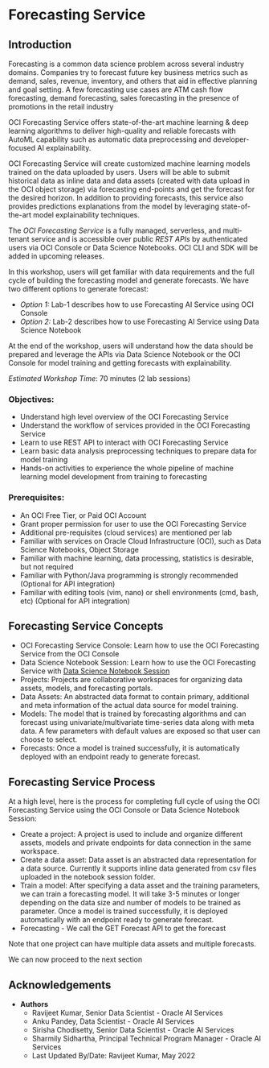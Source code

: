# Forecasting Service

## Introduction

Forecasting is a common data science problem across several industry domains. Companies try to forecast future key business metrics such as demand, sales, revenue, inventory, and others that aid in effective planning and goal setting. A few forecasting use cases are ATM cash flow forecasting, demand forecasting, sales forecasting in the presence of promotions in the retail industry

OCI Forecasting Service offers state-of-the-art machine learning & deep learning algorithms to deliver high-quality and reliable forecasts with AutoML capability such as automatic data preprocessing and developer-focused AI explainability. 

OCI Forecasting Service will create customized machine learning models trained on the data uploaded by users. Users will be able to submit historical data as inline data and data assets (created with data upload in the OCI object storage) via forecasting end-points and get the forecast for the desired horizon. In addition to providing forecasts, this service also provides predictions explanations from the model by leveraging state-of-the-art model explainability techniques.
 
The *OCI Forecasting Service* is a fully managed, serverless, and multi-tenant service and is accessible over public *REST APIs* by authenticated users via OCI Console or Data Science Notebooks. OCI CLI and SDK will be added in upcoming releases.

In this workshop, users will get familiar with data requirements and the full cycle of building the forecasting model and generate forecasts. We have two different options to generate forecast:
- *Option 1:* Lab-1 describes how to use Forecasting AI Service using OCI Console 
- *Option 2:* Lab-2 describes how to use Forecasting AI Service using Data Science Notebook

At the end of the workshop, users will understand how the data should be prepared and leverage the APIs via Data Science Notebook or the OCI Console for model training and getting forecasts with explainability.

*Estimated Workshop Time*: 70 minutes (2 lab sessions)

### Objectives:

* Understand high level overview of the OCI Forecasting Service
* Understand the workflow of services provided in the OCI Forecasting Service
* Learn to use REST API to interact with OCI Forecasting Service
* Learn basic data analysis preprocessing techniques to prepare data for model training
* Hands-on activities to experience the whole pipeline of machine learning model development from training to forecasting

### Prerequisites:
* An OCI Free Tier, or Paid OCI Account
* Grant proper permission for user to use the OCI Forecasting Service
* Additional pre-requisites (cloud services) are mentioned per lab
* Familiar with services on Oracle Cloud Infrastructure (OCI), such as Data Science Notebooks, Object Storage
* Familiar with machine learning, data processing, statistics is desirable, but not required
* Familiar with Python/Java programming is strongly recommended (Optional for API integration)
* Familiar with editing tools (vim, nano) or shell environments (cmd, bash, etc) (Optional for API integration)

## Forecasting Service Concepts
* OCI Forecasting Service Console: Learn how to use the OCI Forecasting Service from the OCI Console 
* Data Science Notebook Session: Learn how to use the OCI Forecasting Service with [Data Science Notebook Session](https://docs.oracle.com/en-us/iaas/data-science/using/use-notebook-sessions.htm)
* Projects: Projects are collaborative workspaces for organizing data assets, models, and forecasting portals.
* Data Assets: An abstracted data format to contain primary, additional and meta information of the actual data source for model training.
* Models: The model that is trained by forecasting algorithms and can forecast using univariate/multivariate time-series data along with meta data. A few parameters with default values are exposed so that user can choose to select.
* Forecasts: Once a model is trained successfully, it is automatically deployed with an endpoint ready to generate forecast.

## Forecasting Service Process

At a high level, here is the process for completing full cycle of using the OCI Forecasting Service using the OCI Console or Data Science Notebook Session:

* Create a project: A project is used to include and organize different assets, models and private endpoints for data connection in the same workspace.
* Create a data asset: Data asset is an abstracted data representation for a data source. Currently it supports inline data generated from  csv files uploaded in the notebook session folder. 
* Train a model: After specifying a data asset and the training parameters, we can train a forecasting  model. It will take 3-5 minutes or longer depending on the data size and number of models to be trained as parameter. Once a model is trained successfully, it is deployed automatically with an endpoint ready to generate forecast.
* Forecasting - We call the GET Forecast API to get the forecast

Note that one project can have multiple data assets and multiple forecasts.

We can now proceed to the next section 

## Acknowledgements
* **Authors**
    * Ravijeet Kumar, Senior Data Scientist - Oracle AI Services
    * Anku Pandey, Data Scientist - Oracle AI Services
    * Sirisha Chodisetty, Senior Data Scientist - Oracle AI Services
    * Sharmily Sidhartha, Principal Technical Program Manager - Oracle AI Services
    * Last Updated By/Date: Ravijeet Kumar, May 2022
